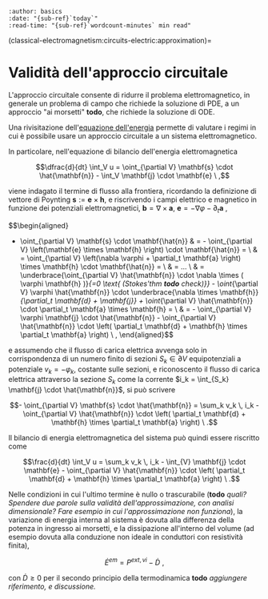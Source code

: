 ```{article-info}
:author: basics
:date: "{sub-ref}`today`"
:read-time: "{sub-ref}`wordcount-minutes` min read"
```

(classical-electromagnetism:circuits-electric:approximation)=
# Validità dell'approccio circuitale

L'approccio circuitale consente di ridurre il problema elettromagnetico, in generale un problema di campo che richiede la soluzione di PDE, a un approccio "ai morsetti" **todo**, che richiede la soluzione di ODE.

Una rivisitazione dell'[equazione dell'energia](classical-electromagnetism:energy) permette di valutare i regimi in cui è possibile usare un approccio circuitale a un sistema elettromagnetico.

In particolare, nell'equazione di bilancio dell'energia elettromagnetica

$$\dfrac{d}{dt} \int_V u = \oint_{\partial V} \mathbf{s} \cdot \hat{\mathbf{n}} - \int_V \mathbf{j} \cdot \mathbf{e} \ ,$$

viene indagato il termine di flusso alla frontiera, ricordando la definizione di vettore di Poynting $\mathbf{s} := \mathbf{e} \times \mathbf{h}$, e riscrivendo i campi elettrico e magnetico in funzione dei potenziali elettromagnetici, $\mathbf{b} = \nabla \times \mathbf{a}$, $\mathbf{e} = - \nabla \varphi - \partial_t \mathbf{a} \ ,$

$$\begin{aligned}
  - \oint_{\partial V} \mathbf{s} \cdot \mathbf{\hat{n}}
  & = - \oint_{\partial V} \left(\mathbf{e} \times \mathbf{h} \right) \cdot \mathbf{\hat{n}} = \\
  & =   \oint_{\partial V} \left(\nabla \varphi + \partial_t \mathbf{a} \right) \times \mathbf{h}  \cdot \mathbf{\hat{n}} = \\
  & = ... \\
  & = \underbrace{\oint_{\partial V} \hat{\mathbf{n}} \cdot \nabla \times ( \varphi \mathbf{h} )}_{=0 \text{ (Stokes'thm **todo** check)}} - \oint_{\partial V} \varphi \hat{\mathbf{n}} \cdot \underbrace{\nabla \times \mathbf{h}}_{\partial_t \mathbf{d} + \mathbf{j}} + \oint_{\partial V} \hat{\mathbf{n}} \cdot \partial_t \mathbf{a} \times \mathbf{h} = \\
  & = - \oint_{\partial V} \varphi \mathbf{j} \cdot \hat{\mathbf{n}} - \oint_{\partial V} \hat{\mathbf{n}} \cdot \left( \partial_t \mathbf{d} + \mathbf{h} \times \partial_t \mathbf{a} \right) \ , 
\end{aligned}$$

e assumendo che il flusso di carica elettrica avvenga solo in corrispondenza di un numero finito di sezioni $S_k \in \partial V$ equipotenziali a potenziale $v_k = -\varphi_k$, costante sulle sezioni, e riconoscento il flusso di carica elettrica attraverso la sezione $S_k$ come la corrente $i_k = \int_{S_k} \mathbf{j} \cdot \hat{\mathbf{n}}$, si può scrivere

$$- \oint_{\partial V} \mathbf{s} \cdot \hat{\mathbf{n}} = \sum_k v_k \, i_k - \oint_{\partial V} \hat{\mathbf{n}} \cdot \left( \partial_t \mathbf{d} + \mathbf{h} \times \partial_t \mathbf{a} \right) \ .$$

Il bilancio di energia elettromagnetica del sistema può quindi essere riscritto come

$$\frac{d}{dt} \int_V u = \sum_k v_k \, i_k - \int_{V} \mathbf{j} \cdot \mathbf{e} - \oint_{\partial V} \hat{\mathbf{n}} \cdot \left( \partial_t \mathbf{d} + \mathbf{h} \times \partial_t \mathbf{a} \right) \ .$$

Nelle condizioni in cui l'ultimo termine è nullo o trascurabile (**todo** *quali? Spendere due parole sulla validità dell'approssimazione, con analisi dimensionale? Fare esempio in cui l'approssimazione non funziona*), la variazione di energia interna al sistema è dovuta alla differenza della potenza in ingresso ai morsetti, e la dissipazione all'interno del volume (ad esempio dovuta alla conduzione non ideale in conduttori con resistività finita),

$$\dot{E}^{em} = P^{ext, vi} - \dot{D} \ ,$$

con $\dot{D} \ge 0$ per il secondo principio della termodinamica **todo** *aggiungere riferimento, e discussione.*


